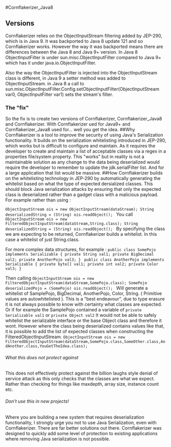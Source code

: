 #Cornflakerizer_Java8
## Versions
Cornflakerizer relies on the ObjectInputStream filtering added by JEP-290, which is in Java 9. 
It was backported to Java 8 update 121 and so Cornflakerizer works.
However the way it was backported means there are differences between the Java 8 and Java 9+ version.
In Java 8 ObjectInputFilter is under sun.misc.ObjectInputFilter compared to Java 9+ which has it under java.io.ObjectInputFilter.

Also the way the ObjectInputFilter is injected into the ObjectInputStream class is different, in Java 9 a setter method was added to ObjectInputStream.
in Java 8 a call to sun.misc.ObjectInputFilter.Config.setObjectInputFilter(ObjectInputStream var0, ObjectInputFilter var1)
sets the stream's filter.
### The "fix"
So the fix is to create two versions of Cornflakerizer, Cornflakerizer_Java8 and Cornflakerizer. With Cornflakerizer ued for Java9+ and Cornflakerizer_Java8 used for... well you get the idea.
##Why
Cornflakerizer is a tool to improve the security of using Java's Serialization functionality. It builds on the serialization whitelisting introduced in JEP-290, which works but is difficult to configure and maintain. 
As it requires the developer to create and maintain a list of acceptable classes via a regex in a properties file/system property. This "works" but in reality is not a maintainable solution as any change to the data being deserialized would require the developer to remember to update the jdk.serialFilter list. And for a large application that list would be massive. 
##How
Cornflakerizer builds on the whitelisting technology in JEP-290 by automatically generating the whitelist based on what the type of expected dersialized classes.
This should block Java serialization attacks by ensuring that only the expected class is deserialized rather than a gadget class with a malicious payload.
For example rather than using :

`ObjectInputStream ois = new ObjectInputStream(dataStream);
 String deserializedString = (String) ois.readObject();
`
You call
`ObjectInputStream ois = new FilteredObjectInputStream(dataStream,String.class);
 String deserializedString = (String) ois.readObject();
`
By specifying the class we are expecting to be returned, Cornflakerizer builds a whitelist. In this case a whitelist of just String.class.

For more complex data structures, for example :
`public class SomePojo implements Serializable {
    private String val1;
    private BigDecimal val2;
    private AnotherPojo val3;
}
`
`public class AnotherPojo implements Serializable {
    private byte[] val1;
    private int val2;
    private Color val3;
}`

Then calling
`ObjectInputStream ois = new FilteredObjectInputStream(dataStream,SomePojo.class);
 SomePojo deserializedPojo = (SomePojo) ois.readObject();
`
Will generate a whitelist of SamplePojo, BigDecimal, AnotherPojo, Color, String. ( Primitive values are autowhitelisted ).
This is a "best endeavour", due to type erasure it is not always possible to know with certainty what classes are expected.
Or if for example the SamplePojo contained a variable of 
`private Serializable val1` or 
`private Object val2`
It would not be able to safely whitelist the serializable interface or the base Object class and therefore it wont.
However where the class being deserialized contains values like that, it is possible to add the list of expected classes when constructing the FilteredObjectInputStream.
`ObjectInputStream ois = new FilteredObjectInputStream(dataStream,SomePojo.class,SomeOther.class,AndAnother.class,YouGetTheIdea.class);`


###### What this does not protect against
This does not effectively protect against the billion laughs style denial of service attack as this only checks that the classes are what we expect. Rather than checking for things like maxdepth, array size, instance count etc.

###### Don't use this in new projects!
Where you are building a new system that requires deserialization functionality, I strongly urge you not to use Java Serialization, even with Cornflakerizer.
There are far better solutions out there. Cornflakerizer was designed to quickly add some level of protection to existing applications where removing Java serialization is not possible.